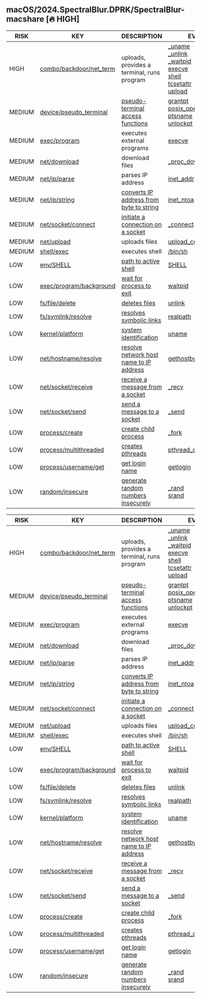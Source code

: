 ## macOS/2024.SpectralBlur.DPRK/SpectralBlur-macshare [🔥 HIGH]

|  RISK  |                                                                 KEY                                                                  |                                       DESCRIPTION                                        |                                                                                                                                                                                                           EVIDENCE                                                                                                                                                                                                           |
|--------|--------------------------------------------------------------------------------------------------------------------------------------|------------------------------------------------------------------------------------------|------------------------------------------------------------------------------------------------------------------------------------------------------------------------------------------------------------------------------------------------------------------------------------------------------------------------------------------------------------------------------------------------------------------------------|
| HIGH   | [combo/backdoor/net_term](https://github.com/chainguard-dev/bincapz/blob/main/rules/combo/backdoor/net_term.yara#spectralblur_alike) | uploads, provides a terminal, runs program                                               | [_uname](https://github.com/search?q=_uname&type=code)<br>[_unlink](https://github.com/search?q=_unlink&type=code)<br>[_waitpid](https://github.com/search?q=_waitpid&type=code)<br>[execve](https://github.com/search?q=execve&type=code)<br>[shell](https://github.com/search?q=shell&type=code)<br>[tcsetattr](https://github.com/search?q=tcsetattr&type=code)<br>[upload](https://github.com/search?q=upload&type=code) |
| MEDIUM | [device/pseudo_terminal](https://github.com/chainguard-dev/bincapz/blob/main/rules/device/pseudo_terminal.yara#pty)                  | [pseudo-terminal access functions](https://man7.org/linux/man-pages/man3/grantpt.3.html) | [grantpt](https://github.com/search?q=grantpt&type=code)<br>[posix_openpt](https://github.com/search?q=posix_openpt&type=code)<br>[ptsname](https://github.com/search?q=ptsname&type=code)<br>[unlockpt](https://github.com/search?q=unlockpt&type=code)                                                                                                                                                                     |
| MEDIUM | [exec/program](https://github.com/chainguard-dev/bincapz/blob/main/rules/exec/program.yara#execve)                                   | executes external programs                                                               | [execve](https://github.com/search?q=execve&type=code)                                                                                                                                                                                                                                                                                                                                                                       |
| MEDIUM | [net/download](https://github.com/chainguard-dev/bincapz/blob/main/rules/net/download.yara#download)                                 | download files                                                                           | [_proc_download_content](https://github.com/search?q=_proc_download_content&type=code)                                                                                                                                                                                                                                                                                                                                       |
| MEDIUM | [net/ip/parse](https://github.com/chainguard-dev/bincapz/blob/main/rules/net/ip-parse.yara#inet_addr)                                | parses IP address                                                                        | [inet_addr](https://github.com/search?q=inet_addr&type=code)                                                                                                                                                                                                                                                                                                                                                                 |
| MEDIUM | [net/ip/string](https://github.com/chainguard-dev/bincapz/blob/main/rules/net/ip-string.yara#inet_ntoa)                              | [converts IP address from byte to string](https://linux.die.net/man/3/inet_ntoa)         | [inet_ntoa](https://github.com/search?q=inet_ntoa&type=code)                                                                                                                                                                                                                                                                                                                                                                 |
| MEDIUM | [net/socket/connect](https://github.com/chainguard-dev/bincapz/blob/main/rules/net/socket-connect.yara#_connect)                     | [initiate a connection on a socket](https://linux.die.net/man/3/connect)                 | [_connect](https://github.com/search?q=_connect&type=code)                                                                                                                                                                                                                                                                                                                                                                   |
| MEDIUM | [net/upload](https://github.com/chainguard-dev/bincapz/blob/main/rules/net/upload.yara#upload)                                       | uploads files                                                                            | [upload_content](https://github.com/search?q=upload_content&type=code)                                                                                                                                                                                                                                                                                                                                                       |
| MEDIUM | [shell/exec](https://github.com/chainguard-dev/bincapz/blob/main/rules/shell/exec.yara#calls_shell)                                  | executes shell                                                                           | [/bin/sh](https://github.com/search?q=%2Fbin%2Fsh&type=code)                                                                                                                                                                                                                                                                                                                                                                 |
| LOW    | [env/SHELL](https://github.com/chainguard-dev/bincapz/blob/main/rules/env/SHELL.yara#SHELL)                                          | [path to active shell](https://man.openbsd.org/login.1#ENVIRONMENT)                      | [SHELL](https://github.com/search?q=SHELL&type=code)                                                                                                                                                                                                                                                                                                                                                                         |
| LOW    | [exec/program/background](https://github.com/chainguard-dev/bincapz/blob/main/rules/exec/program-background.yara#waitpid)            | [wait for process to exit](https://linux.die.net/man/2/waitpid)                          | [waitpid](https://github.com/search?q=waitpid&type=code)                                                                                                                                                                                                                                                                                                                                                                     |
| LOW    | [fs/file/delete](https://github.com/chainguard-dev/bincapz/blob/main/rules/fs/file-delete.yara#unlink)                               | [deletes files](https://man7.org/linux/man-pages/man2/unlink.2.html)                     | [unlink](https://github.com/search?q=unlink&type=code)                                                                                                                                                                                                                                                                                                                                                                       |
| LOW    | [fs/symlink/resolve](https://github.com/chainguard-dev/bincapz/blob/main/rules/fs/symlink-resolve.yara#realpath)                     | [resolves symbolic links](https://man7.org/linux/man-pages/man3/realpath.3.html)         | [realpath](https://github.com/search?q=realpath&type=code)                                                                                                                                                                                                                                                                                                                                                                   |
| LOW    | [kernel/platform](https://github.com/chainguard-dev/bincapz/blob/main/rules/kernel/platform.yara#uname)                              | [system identification](https://man7.org/linux/man-pages/man1/uname.1.html)              | [uname](https://github.com/search?q=uname&type=code)                                                                                                                                                                                                                                                                                                                                                                         |
| LOW    | [net/hostname/resolve](https://github.com/chainguard-dev/bincapz/blob/main/rules/net/hostname-resolve.yara#gethostbyname)            | [resolve network host name to IP address](https://linux.die.net/man/3/gethostbyname)     | [gethostbyname](https://github.com/search?q=gethostbyname&type=code)                                                                                                                                                                                                                                                                                                                                                         |
| LOW    | [net/socket/receive](https://github.com/chainguard-dev/bincapz/blob/main/rules/net/socket-receive.yara#recvmsg)                      | [receive a message from a socket](https://linux.die.net/man/2/recvmsg)                   | [_recv](https://github.com/search?q=_recv&type=code)                                                                                                                                                                                                                                                                                                                                                                         |
| LOW    | [net/socket/send](https://github.com/chainguard-dev/bincapz/blob/main/rules/net/socket-send.yara#sendmsg)                            | [send a message to a socket](https://linux.die.net/man/2/sendmsg)                        | [_send](https://github.com/search?q=_send&type=code)                                                                                                                                                                                                                                                                                                                                                                         |
| LOW    | [process/create](https://github.com/chainguard-dev/bincapz/blob/main/rules/process/create.yara#_fork)                                | [create child process](https://man7.org/linux/man-pages/man2/fork.2.html)                | [_fork](https://github.com/search?q=_fork&type=code)                                                                                                                                                                                                                                                                                                                                                                         |
| LOW    | [process/multithreaded](https://github.com/chainguard-dev/bincapz/blob/main/rules/process/multithreaded.yara#pthread_create)         | [creates pthreads](https://man7.org/linux/man-pages/man3/pthread_create.3.html)          | [pthread_create](https://github.com/search?q=pthread_create&type=code)                                                                                                                                                                                                                                                                                                                                                       |
| LOW    | [process/username/get](https://github.com/chainguard-dev/bincapz/blob/main/rules/process/username-get.yara#getlogin)                 | [get login name](https://linux.die.net/man/3/getlogin)                                   | [getlogin](https://github.com/search?q=getlogin&type=code)                                                                                                                                                                                                                                                                                                                                                                   |
| LOW    | [random/insecure](https://github.com/chainguard-dev/bincapz/blob/main/rules/random/insecure.yara#bsd_rand)                           | [generate random numbers insecurely](https://man.openbsd.org/rand)                       | [_rand](https://github.com/search?q=_rand&type=code)<br>[srand](https://github.com/search?q=srand&type=code)                                                                                                                                                                                                                                                                                                                 |

|  RISK  |                                                                 KEY                                                                  |                                       DESCRIPTION                                        |                                                                                                                                                                                                           EVIDENCE                                                                                                                                                                                                           |
|--------|--------------------------------------------------------------------------------------------------------------------------------------|------------------------------------------------------------------------------------------|------------------------------------------------------------------------------------------------------------------------------------------------------------------------------------------------------------------------------------------------------------------------------------------------------------------------------------------------------------------------------------------------------------------------------|
| HIGH   | [combo/backdoor/net_term](https://github.com/chainguard-dev/bincapz/blob/main/rules/combo/backdoor/net_term.yara#spectralblur_alike) | uploads, provides a terminal, runs program                                               | [_uname](https://github.com/search?q=_uname&type=code)<br>[_unlink](https://github.com/search?q=_unlink&type=code)<br>[_waitpid](https://github.com/search?q=_waitpid&type=code)<br>[execve](https://github.com/search?q=execve&type=code)<br>[shell](https://github.com/search?q=shell&type=code)<br>[tcsetattr](https://github.com/search?q=tcsetattr&type=code)<br>[upload](https://github.com/search?q=upload&type=code) |
| MEDIUM | [device/pseudo_terminal](https://github.com/chainguard-dev/bincapz/blob/main/rules/device/pseudo_terminal.yara#pty)                  | [pseudo-terminal access functions](https://man7.org/linux/man-pages/man3/grantpt.3.html) | [grantpt](https://github.com/search?q=grantpt&type=code)<br>[posix_openpt](https://github.com/search?q=posix_openpt&type=code)<br>[ptsname](https://github.com/search?q=ptsname&type=code)<br>[unlockpt](https://github.com/search?q=unlockpt&type=code)                                                                                                                                                                     |
| MEDIUM | [exec/program](https://github.com/chainguard-dev/bincapz/blob/main/rules/exec/program.yara#execve)                                   | executes external programs                                                               | [execve](https://github.com/search?q=execve&type=code)                                                                                                                                                                                                                                                                                                                                                                       |
| MEDIUM | [net/download](https://github.com/chainguard-dev/bincapz/blob/main/rules/net/download.yara#download)                                 | download files                                                                           | [_proc_download_content](https://github.com/search?q=_proc_download_content&type=code)                                                                                                                                                                                                                                                                                                                                       |
| MEDIUM | [net/ip/parse](https://github.com/chainguard-dev/bincapz/blob/main/rules/net/ip-parse.yara#inet_addr)                                | parses IP address                                                                        | [inet_addr](https://github.com/search?q=inet_addr&type=code)                                                                                                                                                                                                                                                                                                                                                                 |
| MEDIUM | [net/ip/string](https://github.com/chainguard-dev/bincapz/blob/main/rules/net/ip-string.yara#inet_ntoa)                              | [converts IP address from byte to string](https://linux.die.net/man/3/inet_ntoa)         | [inet_ntoa](https://github.com/search?q=inet_ntoa&type=code)                                                                                                                                                                                                                                                                                                                                                                 |
| MEDIUM | [net/socket/connect](https://github.com/chainguard-dev/bincapz/blob/main/rules/net/socket-connect.yara#_connect)                     | [initiate a connection on a socket](https://linux.die.net/man/3/connect)                 | [_connect](https://github.com/search?q=_connect&type=code)                                                                                                                                                                                                                                                                                                                                                                   |
| MEDIUM | [net/upload](https://github.com/chainguard-dev/bincapz/blob/main/rules/net/upload.yara#upload)                                       | uploads files                                                                            | [upload_content](https://github.com/search?q=upload_content&type=code)                                                                                                                                                                                                                                                                                                                                                       |
| MEDIUM | [shell/exec](https://github.com/chainguard-dev/bincapz/blob/main/rules/shell/exec.yara#calls_shell)                                  | executes shell                                                                           | [/bin/sh](https://github.com/search?q=%2Fbin%2Fsh&type=code)                                                                                                                                                                                                                                                                                                                                                                 |
| LOW    | [env/SHELL](https://github.com/chainguard-dev/bincapz/blob/main/rules/env/SHELL.yara#SHELL)                                          | [path to active shell](https://man.openbsd.org/login.1#ENVIRONMENT)                      | [SHELL](https://github.com/search?q=SHELL&type=code)                                                                                                                                                                                                                                                                                                                                                                         |
| LOW    | [exec/program/background](https://github.com/chainguard-dev/bincapz/blob/main/rules/exec/program-background.yara#waitpid)            | [wait for process to exit](https://linux.die.net/man/2/waitpid)                          | [waitpid](https://github.com/search?q=waitpid&type=code)                                                                                                                                                                                                                                                                                                                                                                     |
| LOW    | [fs/file/delete](https://github.com/chainguard-dev/bincapz/blob/main/rules/fs/file-delete.yara#unlink)                               | [deletes files](https://man7.org/linux/man-pages/man2/unlink.2.html)                     | [unlink](https://github.com/search?q=unlink&type=code)                                                                                                                                                                                                                                                                                                                                                                       |
| LOW    | [fs/symlink/resolve](https://github.com/chainguard-dev/bincapz/blob/main/rules/fs/symlink-resolve.yara#realpath)                     | [resolves symbolic links](https://man7.org/linux/man-pages/man3/realpath.3.html)         | [realpath](https://github.com/search?q=realpath&type=code)                                                                                                                                                                                                                                                                                                                                                                   |
| LOW    | [kernel/platform](https://github.com/chainguard-dev/bincapz/blob/main/rules/kernel/platform.yara#uname)                              | [system identification](https://man7.org/linux/man-pages/man1/uname.1.html)              | [uname](https://github.com/search?q=uname&type=code)                                                                                                                                                                                                                                                                                                                                                                         |
| LOW    | [net/hostname/resolve](https://github.com/chainguard-dev/bincapz/blob/main/rules/net/hostname-resolve.yara#gethostbyname)            | [resolve network host name to IP address](https://linux.die.net/man/3/gethostbyname)     | [gethostbyname](https://github.com/search?q=gethostbyname&type=code)                                                                                                                                                                                                                                                                                                                                                         |
| LOW    | [net/socket/receive](https://github.com/chainguard-dev/bincapz/blob/main/rules/net/socket-receive.yara#recvmsg)                      | [receive a message from a socket](https://linux.die.net/man/2/recvmsg)                   | [_recv](https://github.com/search?q=_recv&type=code)                                                                                                                                                                                                                                                                                                                                                                         |
| LOW    | [net/socket/send](https://github.com/chainguard-dev/bincapz/blob/main/rules/net/socket-send.yara#sendmsg)                            | [send a message to a socket](https://linux.die.net/man/2/sendmsg)                        | [_send](https://github.com/search?q=_send&type=code)                                                                                                                                                                                                                                                                                                                                                                         |
| LOW    | [process/create](https://github.com/chainguard-dev/bincapz/blob/main/rules/process/create.yara#_fork)                                | [create child process](https://man7.org/linux/man-pages/man2/fork.2.html)                | [_fork](https://github.com/search?q=_fork&type=code)                                                                                                                                                                                                                                                                                                                                                                         |
| LOW    | [process/multithreaded](https://github.com/chainguard-dev/bincapz/blob/main/rules/process/multithreaded.yara#pthread_create)         | [creates pthreads](https://man7.org/linux/man-pages/man3/pthread_create.3.html)          | [pthread_create](https://github.com/search?q=pthread_create&type=code)                                                                                                                                                                                                                                                                                                                                                       |
| LOW    | [process/username/get](https://github.com/chainguard-dev/bincapz/blob/main/rules/process/username-get.yara#getlogin)                 | [get login name](https://linux.die.net/man/3/getlogin)                                   | [getlogin](https://github.com/search?q=getlogin&type=code)                                                                                                                                                                                                                                                                                                                                                                   |
| LOW    | [random/insecure](https://github.com/chainguard-dev/bincapz/blob/main/rules/random/insecure.yara#bsd_rand)                           | [generate random numbers insecurely](https://man.openbsd.org/rand)                       | [_rand](https://github.com/search?q=_rand&type=code)<br>[srand](https://github.com/search?q=srand&type=code)                                                                                                                                                                                                                                                                                                                 |
